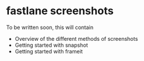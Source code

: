 # fastlane screenshots

To be written soon, this will contain

- Overview of the different methods of screenshots
- Getting started with snapshot
- Getting started with frameit


